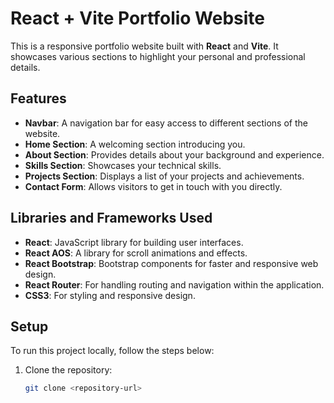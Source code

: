 # React + Vite Portfolio Website

This is a responsive portfolio website built with **React** and **Vite**. It showcases various sections to highlight your personal and professional details.

## Features

- **Navbar**: A navigation bar for easy access to different sections of the website.
- **Home Section**: A welcoming section introducing you.
- **About Section**: Provides details about your background and experience.
- **Skills Section**: Showcases your technical skills.
- **Projects Section**: Displays a list of your projects and achievements.
- **Contact Form**: Allows visitors to get in touch with you directly.

## Libraries and Frameworks Used

- **React**: JavaScript library for building user interfaces.
- **React AOS**: A library for scroll animations and effects.
- **React Bootstrap**: Bootstrap components for faster and responsive web design.
- **React Router**: For handling routing and navigation within the application.
- **CSS3**: For styling and responsive design.

## Setup

To run this project locally, follow the steps below:

1. Clone the repository:
   ```bash
   git clone <repository-url>
